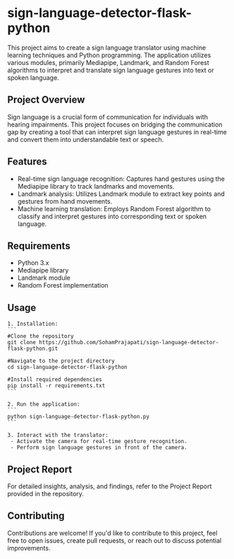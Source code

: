 # sign-language-detector-flask-python
This project aims to create a sign language translator using machine learning techniques and Python programming. The application utilizes various modules, primarily Mediapipe, Landmark, and Random Forest algorithms to interpret and translate sign language gestures into text or spoken language.

## Project Overview
Sign language is a crucial form of communication for individuals with hearing impairments. This project focuses on bridging the communication gap by creating a tool that can interpret sign language gestures in real-time and convert them into understandable text or speech.
  
## Features
 - Real-time sign language recognition: Captures hand gestures using the Mediapipe library to track landmarks and movements.
 - Landmark analysis: Utilizes Landmark module to extract key points and gestures from hand movements.
 - Machine learning translation: Employs Random Forest algorithm to classify and interpret gestures into corresponding text or spoken language.
  
## Requirements
 - Python 3.x
 - Mediapipe library
 - Landmark module
 - Random Forest implementation
  
## Usage
    1. Installation:
    ```
    #Clone the repository
    git clone https://github.com/SohamPrajapati/sign-language-detector-flask-python.git
    
    #Navigate to the project directory
    cd sign-language-detector-flask-python
    
    #Install required dependencies
    pip install -r requirements.txt
    ```
    
    2. Run the application:
    ```
    python sign-language-detector-flask-python.py
    ```
    
    3. Interact with the translator:
     - Activate the camera for real-time gesture recognition.
     - Perform sign language gestures in front of the camera.
  
## Project Report
 For detailed insights, analysis, and findings, refer to the Project Report provided in the repository.
  
## Contributing
 Contributions are welcome! If you'd like to contribute to this project, feel free to open issues, create pull requests, or reach out to discuss potential improvements.
